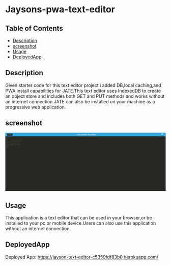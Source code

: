 # Jaysons-pwa-text-editor

## Table of Contents
- [Description](#description)
- [screenshot](#screenshot)
- [Usage](#usage)
- [DeployedApp](#DeployedApp)


## Description
Given starter code for this text editor project i added DB,local caching,and PWA install capabilities for JATE.This text editor uses IndexedDB to create an object store and includes both GET and PUT methods and works without an internet connection.JATE can also be installed on your machine as a progressive web application.

## screenshot
![screenshot](text-editor-screenshot.png)



## Usage 
This application is a text editor that can be used in your browser,or be installed to your pc or mobile device.Users can also use this application without an internet connection.

## DeployedApp
Deployed App: https://jayson-text-editor-c5359fdf83b0.herokuapp.com/

